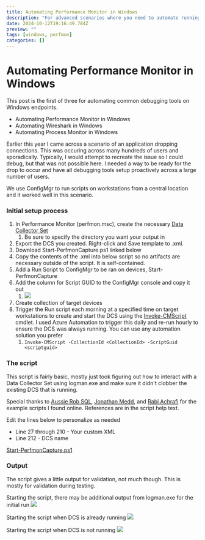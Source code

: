 ```yaml
---
title: Automating Performance Monitor in Windows
description: "For advanced scenarios where you need to automate running Perfmon at scale"
date: 2024-10-12T19:16:49.784Z
preview: ""
tags: [windows, perfmon]
categories: []
---
```


# Automating Performance Monitor in Windows

This post is the first of three for automating common debugging tools on Windows endpoints. 

- Automating Performance Monitor in Windows
- Automating Wireshark in Windows
- Automating Process Monitor in Windows

Earlier this year I came across a scenario of an application dropping connections. This was occuring across many hundreds of users and sporadically. Typically, I would attempt to recreate the issue so I could debug, but that was not possible here. I needed a way to be ready for the drop to occur and have all debugging tools setup proactively across a large number of users.

We use ConfigMgr to run scripts on workstations from a central location and it worked well in this scenario. 

### Initial setup process
1. In Performance Monitor (perfmon.msc), create the necessary [Data Collector Set](https://learn.microsoft.com/en-us/dynamics365/business-central/dev-itpro/administration/create-data-collector-performance-counters)
   1. Be sure to specify the directory you want your output in
2. Export the DCS you created. Right-click and Save template to .xml.
3. Download Start-PerfmonCapture.ps1 linked below
4. Copy the contents of the .xml into below script so no artifacts are necessary outside of the script. It is self-contained.
5. Add a Run Script to ConfigMgr to be ran on devices, Start-PerfmonCapture
6. Add the column for Script GUID to the ConfigMgr console and copy it out
   1. ![](/images/ConfigMgrScriptGUID.png)
7. Create collection of target devices
8. Trigger the Run script each morning at a specified time on target workstations to create and start the DCS using the [Invoke-CMScript](https://learn.microsoft.com/en-us/powershell/module/configurationmanager/invoke-cmscript?view=sccm-ps) cmdlet. I used Azure Automation to trigger this daily and re-run hourly to ensure the DCS was always running. You can use any automation solution you prefer
   1. `Invoke-CMScript -CollectionId <CollectionId> -ScriptGuid <scriptguid>`

### The script
This script is fairly basic, mostly just took figuring out how to interact with a Data Collector Set using logman.exe and make sure it didn't clobber the existing DCS that is running.

Special thanks to [Aussie Rob SQL](https://www.aussierobsql.com/), [Jonathan Medd](https://www.jonathanmedd.net/), and [Rabi Achrafi](https://rabiachrafi.wordpress.com/) for the example scripts I found online. References are in the script help text.

Edit the lines below to personalize as needed

- Line 27 through 210 - Your custom XML
- Line 212 - DCS name

[Start-PerfmonCapture.ps1](https://github.com/PotentEngineer/LabScripts/blob/master/Applications/Start-PerfmonCapture.ps1)

### Output
The script gives a little output for validation, not much though. This is mostly for validation during testing.

Starting the script, there may be additional output from logman.exe for the initial run
![](/images/PerfmonStart1.png)

Starting the script when DCS is already running
![](/images/PerfmonStart2.png)

Starting the script when DCS is not running
![](/images/PerfmonStart3.png)